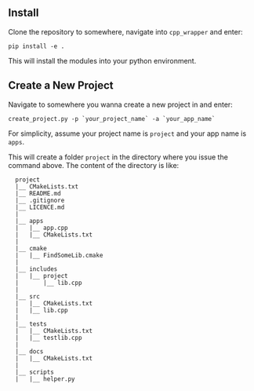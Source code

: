 ## Install
Clone the repository to somewhere, navigate into `cpp_wrapper` and enter:

```
pip install -e .
```

This will install the modules into your python environment.

## Create a New Project
Navigate to somewhere you wanna create a new project in and enter:

```
create_project.py -p `your_project_name` -a `your_app_name`
```

For simplicity, assume your project name is `project` and your app name is `apps`.

This will create a folder `project` in the directory where you issue the command above. The content of the directory is like:

```
  project
  |__ CMakeLists.txt
  |__ README.md
  |__ .gitignore
  |__ LICENCE.md
  |
  |__ apps
  |   |__ app.cpp
  |   |__ CMakeLists.txt
  |
  |__ cmake
  |   |__ FindSomeLib.cmake
  |
  |__ includes
  |   |__ project
  |       |__ lib.cpp
  |
  |__ src
  |   |__ CMakeLists.txt
  |   |__ lib.cpp
  |
  |__ tests
  |   |__ CMakeLists.txt
  |   |__ testlib.cpp
  |
  |__ docs
  |   |__ CMakeLists.txt
  |
  |__ scripts
  |   |__ helper.py
```

